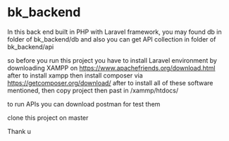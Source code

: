 # bk_backend

In this back end built in PHP with Laravel framework, you may found db in folder of bk_backend/db and also you can get API collection in folder of bk_backend/api

so before you run this project you have to install Laravel environment
by downloading XAMPP on https://www.apachefriends.org/download.html after to install xampp then install composer via https://getcomposer.org/download/
after to install all of these software mentioned, then copy project then past in /xammp/htdocs/

to run APIs you can download postman for test them

clone this project on master

Thank u
